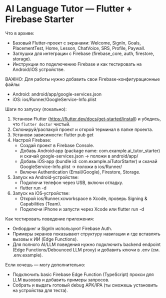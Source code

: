 
AI Language Tutor — Flutter + Firebase Starter
=============================================

Что в архиве:
- Базовый Flutter-проект с экранами: Welcome, SignIn, Goals, PlacementTest, Home, Lesson, ChatVoice, SRS, Profile, Paywall.
- Заглушки для интеграции с Firebase (firebase_core, auth, firestore, storage).
- Инструкции по подключению Firebase и как тестировать на Android/iOS устройстве.

ВАЖНО: Для работы нужно добавить свои Firebase-конфигурационные файлы:
- Android: android/app/google-services.json
- iOS: ios/Runner/GoogleService-Info.plist

Шаги по запуску (локально):
1. Установи Flutter (https://flutter.dev/docs/get-started/install) и убедись, что `flutter doctor` чистый.
2. Склонируй/распакуй проект и открой терминал в папке проекта.
3. Установи зависимости:
   flutter pub get
4. Настрой Firebase:
   - Создай проект в Firebase Console.
   - Добавь Android‑app (package name: com.example.ai_tutor_starter) и скачай google-services.json -> положи в android/app/
   - Добавь iOS‑app (bundle id: com.example.aiTutorStarter) и скачай GoogleService-Info.plist -> положи в ios/Runner/
   - Включи Authentication (Email/Google), Firestore, Storage.
5. Запуск на Android‑устройстве:
   - Подключи телефон через USB, включи отладку.
   - flutter run -d <device-id>
6. Запуск на iOS‑устройстве:
   - Открой ios/Runner.xcworkspace в Xcode, проверь Signing & Capabilities (Team).
   - Подключи iPhone и запусти через Xcode или flutter run -d <device-id>

Как тестировать поведение приложения:
- Онбординг и SignIn используют Firebase Auth.
- Примеры экранов показывают структуру навигации и где вставлять вызовы к ИИ (Edge Functions).
- Для полного AI/LLM поведения нужно подключить backend endpoint (Edge Functions/Debounced LLM proxy) и добавить ключи в .env (см. .env.example).

Если хочешь — могу дополнительно:
- Подключить basic Firebase Edge Function (TypeScript) прокси для LLM вызовов и добавить примеры запросов.
- Собрать и выдать готовый debug APK/IPA (ты сможешь установить на устройства для теста).

